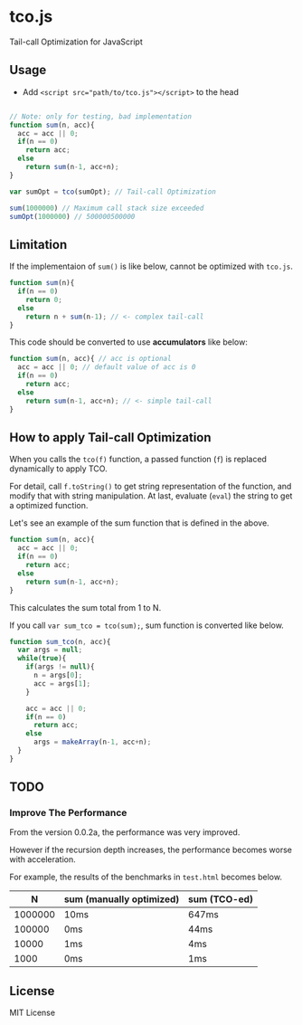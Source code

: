 # tco.js

Tail-call Optimization for JavaScript

## Usage

- Add `<script src="path/to/tco.js"></script>` to the head

```javascript

// Note: only for testing, bad implementation
function sum(n, acc){
  acc = acc || 0;
  if(n == 0)
    return acc;
  else
    return sum(n-1, acc+n);
}

var sumOpt = tco(sumOpt); // Tail-call Optimization

sum(1000000) // Maximum call stack size exceeded
sumOpt(1000000) // 500000500000
```

## Limitation

If the implementaion of `sum()` is like below, cannot be optimized with `tco.js`.

```javascript
function sum(n){
  if(n == 0)
    return 0;
  else
    return n + sum(n-1); // <- complex tail-call
}
```
This code should be converted to use **accumulators** like below:

```javascript
function sum(n, acc){ // acc is optional
  acc = acc || 0; // default value of acc is 0
  if(n == 0)
    return acc;
  else
    return sum(n-1, acc+n); // <- simple tail-call
}
```

## How to apply Tail-call Optimization

When you calls the `tco(f)` function, a passed function (`f`) is replaced dynamically to apply TCO.

For detail, call `f.toString()` to get string representation of the function, and modify that with string manipulation. At last, evaluate (`eval`) the string to get a optimized function.

Let's see an example of the sum function that is defined in the above.

```javascript
function sum(n, acc){
  acc = acc || 0;
  if(n == 0)
    return acc;
  else
    return sum(n-1, acc+n);
}
```

This calculates the sum total from 1 to N.

If you call `var sum_tco = tco(sum);`, sum function is converted like below.

```javascript
function sum_tco(n, acc){
  var args = null;
  while(true){
    if(args != null){
      n = args[0];
      acc = args[1];
    }

    acc = acc || 0;
    if(n == 0)
      return acc;
    else
      args = makeArray(n-1, acc+n);
  }
}
```

## TODO

### Improve The Performance

From the version 0.0.2a, the performance was very improved.

However if the recursion depth increases, the performance becomes worse with acceleration.

For example, the results of the benchmarks in `test.html` becomes below.


| N | sum (manually optimized) | sum (TCO-ed) |
| - | ------------------------ | ------------ |
| 1000000 | 10ms | 647ms |
| 100000 | 0ms | 44ms |
| 10000 | 1ms | 4ms |
| 1000 | 0ms | 1ms |


## License

MIT License
